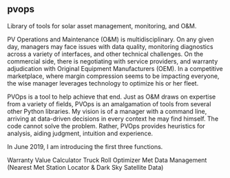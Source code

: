 ## pvops
Library of tools for solar asset management, monitoring, and O&amp;M.

PV Operations and Maintenance (O&M) is multidisciplinary. On any given day, managers may face issues with data quality, monitoring diagnostics across a variety of interfaces, and other technical challenges. On the commercial side, there is negotiating with service providers, and warranty adjudication with Original Equipment Manufacturers (OEM). In a competitive marketplace, where margin compression seems to be impacting everyone, the wise manager leverages technology to optimize his or her fleet.

PVOps is a tool to help achieve that end. Just as O&M draws on expertise from a variety of fields, PVOps is an amalgamation of tools from several other Python libraries. My vision is of a manager with a command line, arriving at data-driven decisions in every context he may find himself. The code cannot solve the problem. Rather, PVOps provides heuristics for analysis, aiding judgment, intuition and experience. 

In June 2019, I am introducing the first three functions.

Warranty Value Calculator
Truck Roll Optimizer
Met Data Management (Nearest Met Station Locator & Dark Sky Satellite Data)
